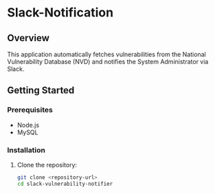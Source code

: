 # Slack-Notification

## Overview

This application automatically fetches vulnerabilities from the National Vulnerability Database (NVD) and notifies the System Administrator via Slack.

## Getting Started

### Prerequisites

- Node.js
- MySQL

### Installation

1. Clone the repository:
   ```bash
   git clone <repository-url>
   cd slack-vulnerability-notifier
